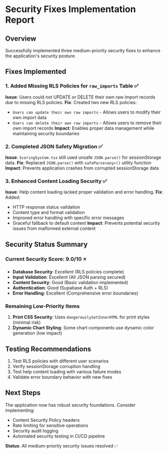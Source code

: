 # Security Fixes Implementation Report

## Overview
Successfully implemented three medium-priority security fixes to enhance the application's security posture.

## Fixes Implemented

### 1. Added Missing RLS Policies for `raw_imports` Table ✅
**Issue**: Users could not UPDATE or DELETE their own raw import records due to missing RLS policies.
**Fix**: Created two new RLS policies:
- `Users can update their own raw imports` - Allows users to modify their own import data
- `Users can delete their own raw imports` - Allows users to remove their own import records
**Impact**: Enables proper data management while maintaining security boundaries

### 2. Completed JSON Safety Migration ✅
**Issue**: `ScoringSystem.tsx` still used unsafe `JSON.parse()` for sessionStorage data.
**Fix**: Replaced `JSON.parse()` with `safeParse<any>()` utility function
**Impact**: Prevents application crashes from corrupted sessionStorage data

### 3. Enhanced Content Loading Security ✅
**Issue**: Help content loading lacked proper validation and error handling.
**Fix**: Added:
- HTTP response status validation
- Content type and format validation
- Improved error handling with specific error messages
- Graceful fallback to default content
**Impact**: Prevents potential security issues from malformed external content

## Security Status Summary

### Current Security Score: 9.0/10 ⭐
- **Database Security**: Excellent (RLS policies complete)
- **Input Validation**: Excellent (All JSON parsing secured)  
- **Content Security**: Good (Basic validation implemented)
- **Authentication**: Good (Supabase Auth + RLS)
- **Error Handling**: Excellent (Comprehensive error boundaries)

### Remaining Low-Priority Items
1. **Print CSS Security**: Uses `dangerouslySetInnerHTML` for print styles (minimal risk)
2. **Dynamic Chart Styling**: Some chart components use dynamic color generation (low impact)

## Testing Recommendations
1. Test RLS policies with different user scenarios
2. Verify sessionStorage corruption handling
3. Test help content loading with various failure modes
4. Validate error boundary behavior with new fixes

## Next Steps
The application now has robust security foundations. Consider implementing:
- Content Security Policy headers
- Rate limiting for sensitive operations
- Security audit logging
- Automated security testing in CI/CD pipeline

**Status**: All medium-priority security issues resolved ✅